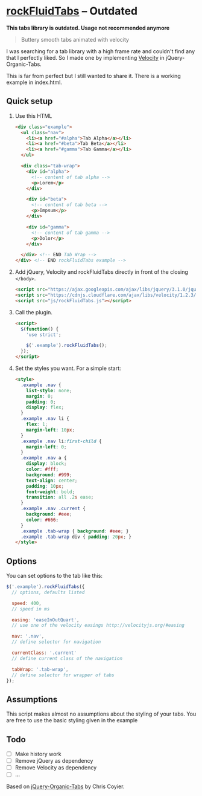 # [rockFluidTabs](https://rockfluidtabs.pschen.de/) – Outdated

__This tabs library is outdated. Usage not recommended anymore__

> Buttery smooth tabs animated with velocity

I was searching for a tab library with a high frame rate and couldn't find any that I perfectly liked.
So I made one by implementing [Velocity](http://julian.com/research/velocity/) in jQuery-Organic-Tabs.

This is far from perfect but I still wanted to share it.
There is a working example in index.html.

## Quick setup
1. Use this HTML

    ```html
    <div class="example">
      <ul class="nav">
        <li><a href="#alpha">Tab Alpha</a></li>
        <li><a href="#beta">Tab Beta</a></li>
        <li><a href="#gamma">Tab Gamma</a></li>
      </ul>
    
      <div class="tab-wrap">
        <div id="alpha">
          <!-- content of tab alpha -->
          <p>Lorem</p>
        </div>
    
        <div id="beta">
          <!-- content of tab beta -->
          <p>Impsum</p>
        </div>
    
        <div id="gamma">
          <!-- content of tab gamma -->
          <p>Dolor</p>
        </div>
    
      </div> <!-- END Tab Wrap -->
    </div> <!-- END rockFluidTabs example -->
    ```

2. Add jQuery, Velocity and rockFluidTabs directly in front of the closing ```</body>```.

    ```html
    <script src="https://ajax.googleapis.com/ajax/libs/jquery/3.1.0/jquery.min.js"></script>
    <script src="https://cdnjs.cloudflare.com/ajax/libs/velocity/1.2.3/velocity.min.js"></script>
    <script src="js/rockFluidTabs.js"></script>
    ```

3. Call the plugin.
    ```html
    <script>
      $(function() {
        'use strict';
    
        $('.example').rockFluidTabs();
      });
    </script>
    ```

4. Set the styles you want. For a simple start:
    ```html
    <style>
      .example .nav {
        list-style: none;
        margin: 0;
        padding: 0;
        display: flex;
      }
      .example .nav li {
        flex: 1;
        margin-left: 10px;
      }
      .example .nav li:first-child {
        margin-left: 0;
      }
      .example .nav a {
        display: block;
        color: #fff;
        background: #999;
        text-align: center;
        padding: 10px;
        font-weight: bold;
        transition: all .2s ease;
      }
      .example .nav .current {
        background: #eee;
        color: #666;
      }
      .example .tab-wrap { background: #eee; }
      .example .tab-wrap div { padding: 20px; }
    </style>
    ```

## Options
You can set options to the tab like this:

```js
$('.example').rockFluidTabs({
  // options, defaults listed

  speed: 400,
  // speed in ms

  easing: 'easeInOutQuart',
  // use one of the velocity easings http://velocityjs.org/#easing

  nav: '.nav',
  // define selector for navigation

  currentClass: '.current'
  // define current class of the navigation

  tabWrap: '.tab-wrap',
  // define selector for wrapper of tabs
});
```

## Assumptions
This script makes almost no assumptions about the styling of your tabs. You are free to use the basic styling given in the example

## Todo
- [ ] Make history work
- [ ] Remove jQuery as dependency
- [ ] Remove Velocity as dependency
- [ ] …

Based on [jQuery-Organic-Tabs](http://css-tricks.com/examples/OrganicTabs/) by Chris Coyier.
